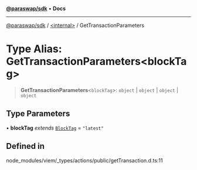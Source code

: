 [**@paraswap/sdk**](../../README.md) • **Docs**

***

[@paraswap/sdk](../../globals.md) / [\<internal\>](../README.md) / GetTransactionParameters

# Type Alias: GetTransactionParameters\<blockTag\>

> **GetTransactionParameters**\<`blockTag`\>: `object` \| `object` \| `object` \| `object`

## Type Parameters

• **blockTag** *extends* [`BlockTag`](BlockTag.md) = `"latest"`

## Defined in

node\_modules/viem/\_types/actions/public/getTransaction.d.ts:11
